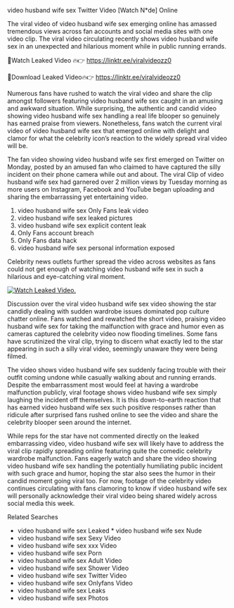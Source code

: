 ﻿video husband wife sex Twitter Video [Watch N*de] Online

The viral video of ﻿video husband wife sex emerging online has amassed tremendous views across fan accounts and social media sites with one video clip. The viral video circulating recently shows ﻿video husband wife sex in an unexpected and hilarious moment while in public running errands. 

🔴Watch Leaked Video 🔥👉  https://linktr.ee/viralvideozz0 

🔴Download Leaked Video🔥👉  https://linktr.ee/viralvideozz0 

Numerous fans have rushed to watch the viral video and share the clip amongst followers featuring ﻿video husband wife sex caught in an amusing and awkward situation. While surprising, the authentic and candid video showing ﻿video husband wife sex handling a real life blooper so genuinely has earned praise from viewers. Nonetheless, fans watch the current viral video of ﻿video husband wife sex that emerged online with delight and clamor for what the celebrity icon’s reaction to the widely spread viral video will be.

The fan video showing ﻿video husband wife sex first emerged on Twitter on Monday, posted by an amused fan who claimed to have captured the silly incident on their phone camera while out and about. The viral Clip of ﻿video husband wife sex had garnered over 2 million views by Tuesday morning as more users on Instagram, Facebook and YouTube began uploading and sharing the embarrassing yet entertaining video. 

1. ﻿video husband wife sex Only Fans leak video
2. ﻿video husband wife sex leaked pictures
3. ﻿video husband wife sex explicit content leak
4. Only Fans account breach
5. Only Fans data hack
6. ﻿video husband wife sex personal information exposed

Celebrity news outlets further spread the video across websites as fans could not get enough of watching ﻿video husband wife sex in such a hilarious and eye-catching viral moment. 

[![Watch Leaked Video.](https://miro.medium.com/v2/resize:fit:828/format:webp/1*cilzJN44JGOrTw9NJCrNHA.gif "Watch Leaked Video")](https://linktr.ee/viralvideozz0)

Discussion over the viral ﻿video husband wife sex video showing the star candidly dealing with sudden wardrobe issues dominated pop culture chatter online. Fans watched and rewatched the short video, praising ﻿video husband wife sex for taking the malfunction with grace and humor even as cameras captured the celebrity video now flooding timelines. Some fans have scrutinized the viral clip, trying to discern what exactly led to the star appearing in such a silly viral video, seemingly unaware they were being filmed.

The video shows ﻿video husband wife sex suddenly facing trouble with their outfit coming undone while casually walking about and running errands. Despite the embarrassment most would feel at having a wardrobe malfunction publicly, viral footage shows ﻿video husband wife sex simply laughing the incident off themselves. It is this down-to-earth reaction that has earned ﻿video husband wife sex such positive responses rather than ridicule after surprised fans rushed online to see the video and share the celebrity blooper seen around the internet.  

While reps for the star have not commented directly on the leaked embarrassing video, ﻿video husband wife sex will likely have to address the viral clip rapidly spreading online featuring quite the comedic celebrity wardrobe malfunction. Fans eagerly watch and share the video showing ﻿video husband wife sex handling the potentially humiliating public incident with such grace and humor, hoping the star also sees the humor in their candid moment going viral too. For now, footage of the celebrity video continues circulating with fans clamoring to know if ﻿video husband wife sex will personally acknowledge their viral video being shared widely across social media this week.

Related Searches
* ﻿video husband wife sex Leaked
﻿* video husband wife sex Nude
* ﻿video husband wife sex Sexy Video
* ﻿video husband wife sex xxx Video
* ﻿video husband wife sex Porn
* ﻿video husband wife sex Adult Video
* ﻿video husband wife sex Shower Video
* ﻿video husband wife sex Twitter Video
* ﻿video husband wife sex Onlyfans Video
* ﻿video husband wife sex Leaks
* ﻿video husband wife sex Photos